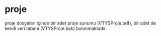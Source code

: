 # proje
proje dosyaları içinde bir adet proje sunumu (VTYSProje.pdf),
bir adet de kendi veri tabanı (VTYSProje.bak) bulunmaktadır.
